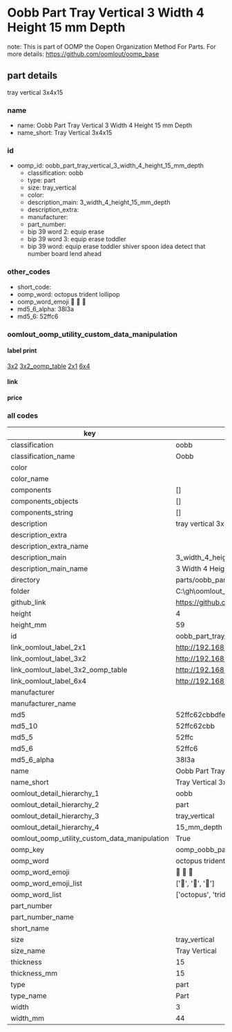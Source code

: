 # Oobb Part Tray Vertical 3 Width 4 Height 15 mm Depth  

note: This is part of OOMP the Oopen Organization Method For Parts. For more details: https://github.com/oomlout/oomp_base

##  part details
  



tray vertical 3x4x15



### name
* name: Oobb Part Tray Vertical 3 Width 4 Height 15 mm Depth
* name_short: Tray Vertical 3x4x15 
### id
* oomp_id: oobb_part_tray_vertical_3_width_4_height_15_mm_depth
  * classification: oobb
  * type: part
  * size: tray_vertical
  * color: 
  * description_main: 3_width_4_height_15_mm_depth
  * description_extra: 
  * manufacturer: 
  * part_number: 
  * bip 39 word 2: equip erase
  * bip 39 word 3: equip erase toddler
  * bip 39 word: equip erase toddler shiver spoon idea detect that number board lend ahead

### other_codes
* short_code: 
* oomp_word: octopus trident lollipop
* oomp_word_emoji :octopus: :trident: :lollipop:
* md5_6_alpha: 38l3a
* md5_6: 52ffc6






### oomlout_oomp_utility_custom_data_manipulation
#### label print
[3x2](http://192.168.1.245:1112/?label=oomp%2038l3a)
[3x2_oomp_table](http://192.168.1.108:1112/?label=oomp%2038l3a)
[2x1](http://192.168.1.242:1112/?label=oomp%2038l3a)
[6x4](http://192.168.1.55:1112/?label=oomp%2038l3a)    

#### link

                              

#### price







### all codes 
| key | value |  
| --- | --- |  
| classification | oobb |  
| classification_name | Oobb |  
| color |  |  
| color_name |  |  
| components | [] |  
| components_objects | [] |  
| components_string | [] |  
| description | tray vertical 3x4x15 |  
| description_extra |  |  
| description_extra_name |  |  
| description_main | 3_width_4_height_15_mm_depth |  
| description_main_name | 3 Width 4 Height 15 mm Depth |  
| directory | parts/oobb_part_tray_vertical_3_width_4_height_15_mm_depth |  
| folder | C:\gh\oomlout_oobb_version_4_generated_parts\parts\oobb_part_tray_vertical_3_width_4_height_15_mm_depth |  
| github_link | https://github.com/oomlout/oomlout_oomp_part_src/tree/main/parts/oobb_part_tray_vertical_3_width_4_height_15_mm_depth |  
| height | 4 |  
| height_mm | 59 |  
| id | oobb_part_tray_vertical_3_width_4_height_15_mm_depth |  
| link_oomlout_label_2x1 | http://192.168.1.242:1112/?label=oomp%2038l3a |  
| link_oomlout_label_3x2 | http://192.168.1.245:1112/?label=oomp%2038l3a |  
| link_oomlout_label_3x2_oomp_table | http://192.168.1.108:1112/?label=oomp%2038l3a |  
| link_oomlout_label_6x4 | http://192.168.1.55:1112/?label=oomp%2038l3a |  
| manufacturer |  |  
| manufacturer_name |  |  
| md5 | 52ffc62cbbdfe78dc1e94c63c6d31a61 |  
| md5_10 | 52ffc62cbb |  
| md5_5 | 52ffc |  
| md5_6 | 52ffc6 |  
| md5_6_alpha | 38l3a |  
| name | Oobb Part Tray Vertical 3 Width 4 Height 15 mm Depth |  
| name_short | Tray Vertical 3x4x15  |  
| oomlout_detail_hierarchy_1 | oobb |  
| oomlout_detail_hierarchy_2 | part |  
| oomlout_detail_hierarchy_3 | tray_vertical |  
| oomlout_detail_hierarchy_4 | 15_mm_depth |  
| oomlout_oomp_utility_custom_data_manipulation | True |  
| oomp_key | oomp_oobb_part_tray_vertical_3_width_4_height_15_mm_depth |  
| oomp_word | octopus trident lollipop |  
| oomp_word_emoji | :octopus: :trident: :lollipop: |  
| oomp_word_emoji_list | [':octopus:', ':trident:', ':lollipop:'] |  
| oomp_word_list | ['octopus', 'trident', 'lollipop'] |  
| part_number |  |  
| part_number_name |  |  
| short_name |  |  
| size | tray_vertical |  
| size_name | Tray Vertical |  
| thickness | 15 |  
| thickness_mm | 15 |  
| type | part |  
| type_name | Part |  
| width | 3 |  
| width_mm | 44 |  
